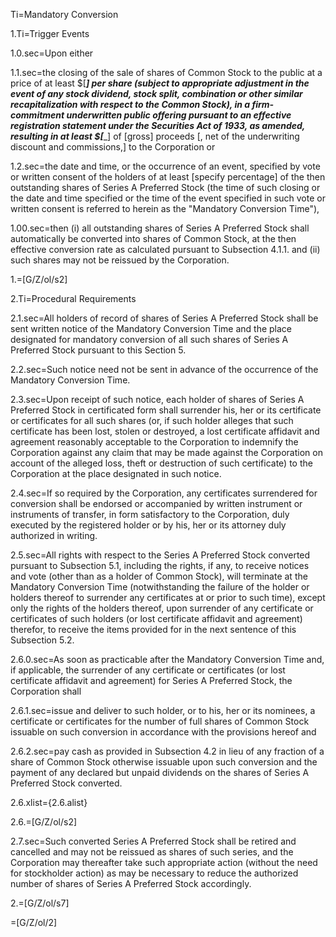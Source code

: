 Ti=Mandatory Conversion

1.Ti=Trigger Events

1.0.sec=Upon either

1.1.sec=the closing of the sale of shares of Common Stock to the public at a price of at least $[_____] per share (subject to appropriate adjustment in the event of any stock dividend, stock split, combination or other similar recapitalization with respect to the Common Stock), in a firm-commitment underwritten public offering pursuant to an effective registration statement under the Securities Act of 1933, as amended, resulting in at least $[______] of [gross] proceeds [, net of the underwriting discount and commissions,] to the Corporation or 

1.2.sec=the date and time, or the occurrence of an event, specified by vote or written consent of the holders of at least [specify percentage] of the then outstanding shares of Series A Preferred Stock (the time of such closing or the date and time specified or the time of the event specified in such vote or written consent is referred to herein as the "Mandatory Conversion Time"), 

1.00.sec=then (i) all outstanding shares of Series A Preferred Stock shall automatically be converted into shares of Common Stock, at the then effective conversion rate as calculated pursuant to Subsection 4.1.1. and (ii) such shares may not be reissued by the Corporation.

1.=[G/Z/ol/s2]

2.Ti=Procedural Requirements

2.1.sec=All holders of record of shares of Series A Preferred Stock shall be sent written notice of the Mandatory Conversion Time and the place designated for mandatory conversion of all such shares of Series A Preferred Stock pursuant to this Section 5.

2.2.sec=Such notice need not be sent in advance of the occurrence of the Mandatory Conversion Time.

2.3.sec=Upon receipt of such notice, each holder of shares of Series A Preferred Stock in certificated form shall surrender his, her or its certificate or certificates for all such shares (or, if such holder alleges that such certificate has been lost, stolen or destroyed, a lost certificate affidavit and agreement reasonably acceptable to the Corporation to indemnify the Corporation against any claim that may be made against the Corporation on account of the alleged loss, theft or destruction of such certificate) to the Corporation at the place designated in such notice.

2.4.sec=If so required by the Corporation, any certificates surrendered for conversion shall be endorsed or accompanied by written instrument or instruments of transfer, in form satisfactory to the Corporation, duly executed by the registered holder or by his, her or its attorney duly authorized in writing.

2.5.sec=All rights with respect to the Series A Preferred Stock converted pursuant to Subsection 5.1, including the rights, if any, to receive notices and vote (other than as a holder of Common Stock), will terminate at the Mandatory Conversion Time (notwithstanding the failure of the holder or holders thereof to surrender any certificates at or prior to such time), except only the rights of the holders thereof, upon surrender of any certificate or certificates of such holders (or lost certificate affidavit and agreement) therefor, to receive the items provided for in the next sentence of this Subsection 5.2.

2.6.0.sec=As soon as practicable after the Mandatory Conversion Time and, if applicable, the surrender of any certificate or certificates (or lost certificate affidavit and agreement) for Series A Preferred Stock, the Corporation shall 

2.6.1.sec=issue and deliver to such holder, or to his, her or its nominees, a certificate or certificates for the number of full shares of Common Stock issuable on such conversion in accordance with the provisions hereof and 

2.6.2.sec=pay cash as provided in Subsection 4.2 in lieu of any fraction of a share of Common Stock otherwise issuable upon such conversion and the payment of any declared but unpaid dividends on the shares of Series A Preferred Stock converted.

2.6.xlist={2.6.alist}

2.6.=[G/Z/ol/s2]

2.7.sec=Such converted Series A Preferred Stock shall be retired and cancelled and may not be reissued as shares of such series, and the Corporation may thereafter take such appropriate action (without the need for stockholder action) as may be necessary to reduce the authorized number of shares of Series A Preferred Stock accordingly.

2.=[G/Z/ol/s7]

=[G/Z/ol/2]

